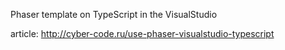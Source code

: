Phaser template on TypeScript in the VisualStudio

article: http://cyber-code.ru/use-phaser-visualstudio-typescript
